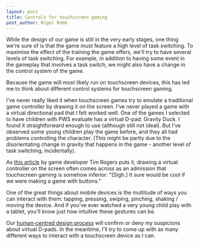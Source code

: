 ```yaml
---
layout: post
title: Controls for touchscreen gaming
post_author: Nigel Robb
---
```

While the design of our game is still in the very early stages, one thing we're sure of is that the game must feature a high level of task switching. To maximise the effect of the training the game offers, we'll try to have several levels of task switching. For example, in addition to having some event in the gameplay that involves a task switch, we might also have a change in the control system of the game.

Because the game will most likely run on touchscreen devices, this has led me to think about different control systems for touchscreen gaming.

I've never really liked it when touchscreen games try to emulate a traditional game controller by drawing it on the screen. I've never played a game with a virtual directional pad that I felt worked well. One of the games I selected to have children with PWS evaluate has a virtual D-pad: Gravity Duck. I found it straightforward enough to use (although still not ideal). But I've observed some young children play the game before, and they all had problems controlling the character. (This might be partly due to the disorientating change in gravity that happens in the game - another level of task switching, incidentally).

As [this article](http://www.gamasutra.com/view/feature/187126/) by game developer Tim Rogers puts it, drawing a virtual controller on the screen often comes across as an admission that touchscreen gaming is somehow inferior: "[Sigh.] It sure would be cool if we were making a game with buttons."

One of the great things about mobile devices is the multitude of ways you can interact with them: tapping, pressing, swiping, pinching, shaking / moving the device. And if you've ever watched a very young child play with a tablet, you'll know just how intuitive these gestures can be.

Our [human-centred design process](/2014/12/23/human-centred-design/) will confirm or deny my suspicions about virtual D-pads. In the meantime, I'll try to come up with as many different ways to interact with a touchscreen device as I can.
